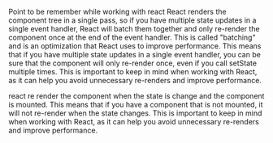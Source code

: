 Point to be remember while working with react
React renders the component tree in a single pass, so if you have multiple state updates in a single event handler, React will batch them together and only re-render the component once at the end of the event handler. This is called "batching" and is an optimization that React uses to improve performance.
This means that if you have multiple state updates in a single event handler, you can be sure that the component will only re-render once, even if you call setState multiple times. This is important to keep in mind when working with React, as it can help you avoid unnecessary re-renders and improve performance.

react re render the component when the state is change 
and the component is mounted. This means that if you have a component that is not mounted, it will not re-render when the state changes. This is important to keep in mind when working with React, as it can help you avoid unnecessary re-renders and improve performance.